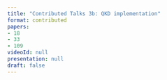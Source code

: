 ```yaml
---
title: "Contributed Talks 3b: QKD implementation"
format: contributed
papers:
- 18
- 33
- 109
videoId: null
presentation: null
draft: false
---
```

